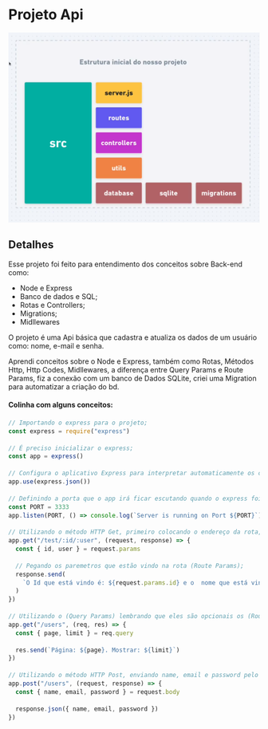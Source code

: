 # Projeto Api

![alt text](image.png)

## Detalhes

Esse projeto foi feito para entendimento dos conceitos sobre Back-end como:

- Node e Express
- Banco de dados e SQL;
- Rotas e Controllers;
- Migrations;
- Midllewares

O projeto é uma Api básica que cadastra e atualiza os dados de um usuário como: nome, e-mail e senha.

Aprendi conceitos sobre o Node e Express, também como Rotas, Métodos Http, Http Codes, Midllewares, a diferença entre Query Params e Route Params, fiz a conexão com um banco de Dados SQLite, criei uma Migration para automatizar a criação do bd.

#### Colinha com alguns conceitos:

```js
// Importando o express para o projeto;
const express = require("express")

// É preciso inicializar o express;
const app = express()

// Configura o aplicativo Express para interpretar automaticamente os corpos das requisições como dados JSON;
app.use(express.json())

// Definindo a porta que o app irá ficar escutando quando o express foi inicializado;
const PORT = 3333
app.listen(PORT, () => console.log(`Server is running on Port ${PORT}`))

// Utilizando o método HTTP Get, primeiro colocando o endereço da rota, e seus dois parâmetros requisição e resposta;
app.get("/test/:id/:user", (request, response) => {
  const { id, user } = request.params

  // Pegando os paremetros que estão vindo na rota (Route Params);
  response.send(
    `O Id que está vindo é: ${request.params.id} e o  nome que está vindo é: ${request.params.user}`
  )
})

// Utilizando o (Query Params) lembrando que eles são opcionais os (Router Params) são obrigatórios
app.get("/users", (req, res) => {
  const { page, limit } = req.query

  res.send(`Página: ${page}. Mostrar: ${limit}`)
})

// Utilizando o método HTTP Post, enviando name, email e password pelo body;
app.post("/users", (request, response) => {
  const { name, email, password } = request.body

  response.json({ name, email, password })
})
```

